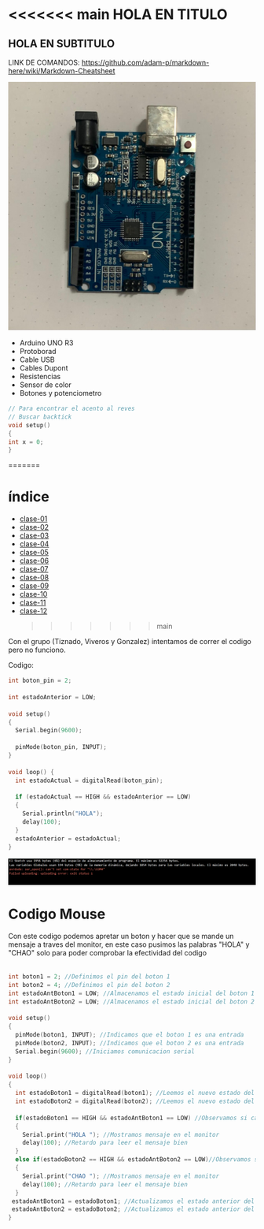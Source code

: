 <<<<<<< main
HOLA EN TITULO
==
HOLA EN SUBTITULO
--

LINK DE COMANDOS: https://github.com/adam-p/markdown-here/wiki/Markdown-Cheatsheet

![material1](material1.jpg)


- Arduino UNO R3
- Protoborad
- Cable USB
- Cables Dupont
- Resistencias
- Sensor de color
- Botones y potenciometro

```cpp
// Para encontrar el acento al reves
// Buscar backtick
void setup()
{
int x = 0;
}
```

=======

# índice

- [clase-01](./clase-01)
- [clase-02](./clase-02)
- [clase-03](./clase-03)
- [clase-04](./clase-04)
- [clase-05](./clase-05)
- [clase-06](./clase-06)
- [clase-07](./clase-07)
- [clase-08](./clase-08)
- [clase-09](./clase-09)
- [clase-10](./clase-10)
- [clase-11](./clase-11)
- [clase-12](./clase-12)
  > > > > > > > main


Con el grupo (Tiznado, Viveros y Gonzalez) intentamos de correr el codigo pero no funciono. 

Codigo: 
```cpp
int boton_pin = 2;

int estadoAnterior = LOW;

void setup() 
{
  Serial.begin(9600);

  pinMode(boton_pin, INPUT);
}

void loop() {
  int estadoActual = digitalRead(boton_pin);
  
  if (estadoActual == HIGH && estadoAnterior == LOW) 
  {
    Serial.println("HOLA");
    delay(100);
  }
  estadoAnterior = estadoActual;
}
```
![errorArduino](errorArduino.png)


# Codigo Mouse 

Con este codigo podemos apretar un boton y hacer que se mande un mensaje a traves del monitor, en este caso pusimos las palabras "HOLA" y "CHAO" solo para poder comprobar la efectividad del codigo

```cpp

int boton1 = 2; //Definimos el pin del boton 1 
int boton2 = 4; //Definimos el pin del boton 2
int estadoAntBoton1 = LOW; //Almacenamos el estado inicial del boton 1
int estadoAntBoton2 = LOW; //Almacenamos el estado inicial del boton 2

void setup()
{
  pinMode(boton1, INPUT); //Indicamos que el boton 1 es una entrada
  pinMode(boton2, INPUT); //Indicamos que el boton 2 es una entrada
  Serial.begin(9600); //Iniciamos comunicacion serial 
}

void loop()
{
  int estadoBoton1 = digitalRead(boton1); //Leemos el nuevo estado del boton 1
  int estadoBoton2 = digitalRead(boton2); //Leemos el nuevo estado del boton 2
  
  if(estadoBoton1 == HIGH && estadoAntBoton1 == LOW) //Observamos si cambio el estado del boton 1
  {
    Serial.print("HOLA "); //Mostramos mensaje en el monitor 
    delay(100); //Retardo para leer el mensaje bien
  }
  else if(estadoBoton2 == HIGH && estadoAntBoton2 == LOW)//Observamos si cambio el estado del boton 2
  {
    Serial.print("CHAO "); //Mostramos mensaje en el monitor 
    delay(100); //Retardo para leer el mensaje bien
  }
 estadoAntBoton1 = estadoBoton1; //Actualizamos el estado anterior del boton 1 
 estadoAntBoton2 = estadoBoton2; //Actualizamos el estado anterior del boton 1
}

```

